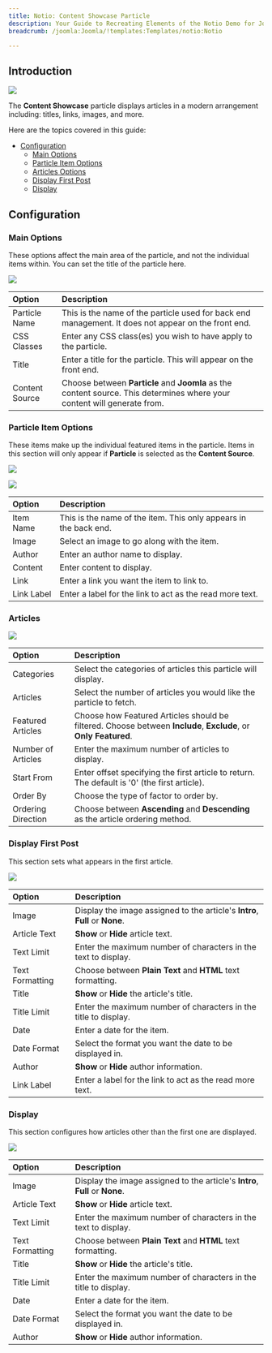 ```yaml
---
title: Notio: Content Showcase Particle
description: Your Guide to Recreating Elements of the Notio Demo for Joomla
breadcrumb: /joomla:Joomla/!templates:Templates/notio:Notio

---
```


## Introduction

![](assets/particle_contentshowcase1.jpeg)

The **Content Showcase** particle displays articles in a modern arrangement including: titles, links, images, and more.

Here are the topics covered in this guide:

* [Configuration](#configuration)
    - [Main Options](#main-options)
    - [Particle Item Options](#particle-item-options)
    - [Articles Options](#articles-options)
    - [Display First Post](#display-first-post)
    - [Display](#display)

## Configuration

### Main Options 

These options affect the main area of the particle, and not the individual items within. You can set the title of the particle here.

![](assets/particle_contentshowcase2.jpeg)

| Option         | Description                                                                                                              |
| :-----         | :-----                                                                                                                   |
| Particle Name  | This is the name of the particle used for back end management. It does not appear on the front end.                      |
| CSS Classes    | Enter any CSS class(es) you wish to have apply to the particle.                                                          |
| Title          | Enter a title for the particle. This will appear on the front end.                                                       |
| Content Source | Choose between **Particle** and **Joomla** as the content source. This determines where your content will generate from. |

### Particle Item Options

These items make up the individual featured items in the particle. Items in this section will only appear if **Particle** is selected as the **Content Source**.

![](assets/particle_contentshowcase3.jpeg)

![](assets/particle_contentshowcase4.jpeg)

| Option     | Description                                                      |
| :-----     | :-----                                                           |
| Item Name  | This is the name of the item. This only appears in the back end. |
| Image      | Select an image to go along with the item.                       |
| Author     | Enter an author name to display.                                 |
| Content    | Enter content to display.                                        |
| Link       | Enter a link you want the item to link to.                       |
| Link Label | Enter a label for the link to act as the read more text.         |

### Articles

![](assets/particle_contentshowcase5.jpeg)

| Option             | Description                                                                                                     |
| :-----             | :-----                                                                                                          |
| Categories         | Select the categories of articles this particle will display.                                                   |
| Articles           | Select the number of articles you would like the particle to fetch.                                             |
| Featured Articles  | Choose how Featured Articles should be filtered. Choose between **Include**, **Exclude**, or **Only Featured**. |
| Number of Articles | Enter the maximum number of articles to display.                                                                |
| Start From         | Enter offset specifying the first article to return. The default is '0' (the first article).                    |
| Order By           | Choose the type of factor to order by.                                                                          |
| Ordering Direction | Choose between **Ascending** and **Descending** as the article ordering method.                                 |

### Display First Post

This section sets what appears in the first article.

![](assets/particle_contentshowcase6.jpeg)

| Option          | Description                                                                  |
| :-----          | :-----                                                                       |
| Image           | Display the image assigned to the article's **Intro**, **Full** or **None**. |
| Article Text    | **Show** or **Hide** article text.                                           |
| Text Limit      | Enter the maximum number of characters in the text to display.               |
| Text Formatting | Choose between **Plain Text** and **HTML** text formatting.                  |
| Title           | **Show** or **Hide** the article's title.                                    |
| Title Limit     | Enter the maximum number of characters in the title to display.              |
| Date            | Enter a date for the item.                                                   |
| Date Format     | Select the format you want the date to be displayed in.                      |
| Author          | **Show** or **Hide** author information.                                     |
| Link Label      | Enter a label for the link to act as the read more text.                     |

### Display

This section configures how articles other than the first one are displayed.

![](assets/particle_contentshowcase7.jpeg)

| Option          | Description                                                                  |
| :-----          | :-----                                                                       |
| Image           | Display the image assigned to the article's **Intro**, **Full** or **None**. |
| Article Text    | **Show** or **Hide** article text.                                           |
| Text Limit      | Enter the maximum number of characters in the text to display.               |
| Text Formatting | Choose between **Plain Text** and **HTML** text formatting.                  |
| Title           | **Show** or **Hide** the article's title.                                    |
| Title Limit     | Enter the maximum number of characters in the title to display.              |
| Date            | Enter a date for the item.                                                   |
| Date Format     | Select the format you want the date to be displayed in.                      |
| Author          | **Show** or **Hide** author information.                                     |
